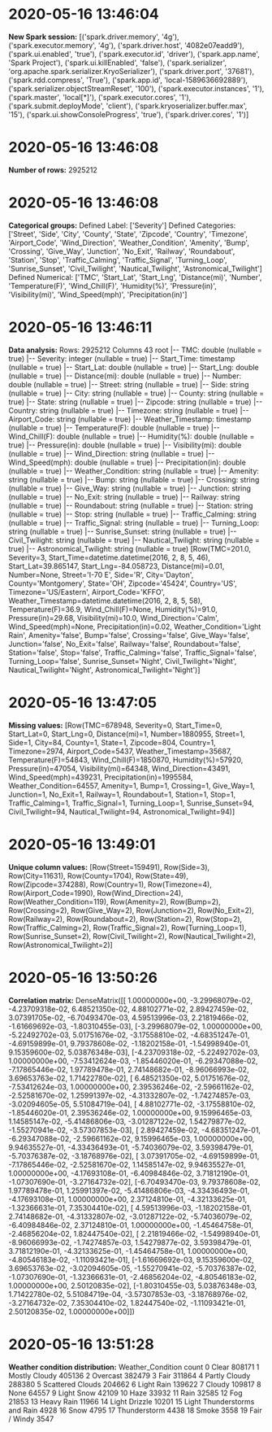 

# 2020-05-16 13:46:04 
__New Spark session:__
[('spark.driver.memory', '4g'), ('spark.executor.memory', '4g'), ('spark.driver.host', '4082e07eadd9'), ('spark.ui.enabled', 'true'), ('spark.executor.id', 'driver'), ('spark.app.name', 'Spark Project'), ('spark.ui.killEnabled', 'false'), ('spark.serializer', 'org.apache.spark.serializer.KryoSerializer'), ('spark.driver.port', '37681'), ('spark.rdd.compress', 'True'), ('spark.app.id', 'local-1589636692889'), ('spark.serializer.objectStreamReset', '100'), ('spark.executor.instances', '1'), ('spark.master', 'local[*]'), ('spark.executor.cores', '1'), ('spark.submit.deployMode', 'client'), ('spark.kryoserializer.buffer.max', '15'), ('spark.ui.showConsoleProgress', 'true'), ('spark.driver.cores', '1')]

# 2020-05-16 13:46:08 
__Number of rows:__
2925212

# 2020-05-16 13:46:08 
__Categorical groups:__
Defined Label:
['Severity']
Defined Categories:
['Street', 'Side', 'City', 'County', 'State', 'Zipcode', 'Country', 'Timezone', 'Airport_Code', 'Wind_Direction', 'Weather_Condition', 'Amenity', 'Bump', 'Crossing', 'Give_Way', 'Junction', 'No_Exit', 'Railway', 'Roundabout', 'Station', 'Stop', 'Traffic_Calming', 'Traffic_Signal', 'Turning_Loop', 'Sunrise_Sunset', 'Civil_Twilight', 'Nautical_Twilight', 'Astronomical_Twilight']
Defined Numerical:
['TMC', 'Start_Lat', 'Start_Lng', 'Distance(mi)', 'Number', 'Temperature(F)', 'Wind_Chill(F)', 'Humidity(%)', 'Pressure(in)', 'Visibility(mi)', 'Wind_Speed(mph)', 'Precipitation(in)']

# 2020-05-16 13:46:11 
__Data analysis:__
Rows: 2925212
Columns 43
root
 |-- TMC: double (nullable = true)
 |-- Severity: integer (nullable = true)
 |-- Start_Time: timestamp (nullable = true)
 |-- Start_Lat: double (nullable = true)
 |-- Start_Lng: double (nullable = true)
 |-- Distance(mi): double (nullable = true)
 |-- Number: double (nullable = true)
 |-- Street: string (nullable = true)
 |-- Side: string (nullable = true)
 |-- City: string (nullable = true)
 |-- County: string (nullable = true)
 |-- State: string (nullable = true)
 |-- Zipcode: string (nullable = true)
 |-- Country: string (nullable = true)
 |-- Timezone: string (nullable = true)
 |-- Airport_Code: string (nullable = true)
 |-- Weather_Timestamp: timestamp (nullable = true)
 |-- Temperature(F): double (nullable = true)
 |-- Wind_Chill(F): double (nullable = true)
 |-- Humidity(%): double (nullable = true)
 |-- Pressure(in): double (nullable = true)
 |-- Visibility(mi): double (nullable = true)
 |-- Wind_Direction: string (nullable = true)
 |-- Wind_Speed(mph): double (nullable = true)
 |-- Precipitation(in): double (nullable = true)
 |-- Weather_Condition: string (nullable = true)
 |-- Amenity: string (nullable = true)
 |-- Bump: string (nullable = true)
 |-- Crossing: string (nullable = true)
 |-- Give_Way: string (nullable = true)
 |-- Junction: string (nullable = true)
 |-- No_Exit: string (nullable = true)
 |-- Railway: string (nullable = true)
 |-- Roundabout: string (nullable = true)
 |-- Station: string (nullable = true)
 |-- Stop: string (nullable = true)
 |-- Traffic_Calming: string (nullable = true)
 |-- Traffic_Signal: string (nullable = true)
 |-- Turning_Loop: string (nullable = true)
 |-- Sunrise_Sunset: string (nullable = true)
 |-- Civil_Twilight: string (nullable = true)
 |-- Nautical_Twilight: string (nullable = true)
 |-- Astronomical_Twilight: string (nullable = true)
[Row(TMC=201.0, Severity=3, Start_Time=datetime.datetime(2016, 2, 8, 5, 46), Start_Lat=39.865147, Start_Lng=-84.058723, Distance(mi)=0.01, Number=None, Street='I-70 E', Side='R', City='Dayton', County='Montgomery', State='OH', Zipcode='45424', Country='US', Timezone='US/Eastern', Airport_Code='KFFO', Weather_Timestamp=datetime.datetime(2016, 2, 8, 5, 58), Temperature(F)=36.9, Wind_Chill(F)=None, Humidity(%)=91.0, Pressure(in)=29.68, Visibility(mi)=10.0, Wind_Direction='Calm', Wind_Speed(mph)=None, Precipitation(in)=0.02, Weather_Condition='Light Rain', Amenity='false', Bump='false', Crossing='false', Give_Way='false', Junction='false', No_Exit='false', Railway='false', Roundabout='false', Station='false', Stop='false', Traffic_Calming='false', Traffic_Signal='false', Turning_Loop='false', Sunrise_Sunset='Night', Civil_Twilight='Night', Nautical_Twilight='Night', Astronomical_Twilight='Night')]

# 2020-05-16 13:47:05 
__Missing values:__
[Row(TMC=678948, Severity=0, Start_Time=0, Start_Lat=0, Start_Lng=0, Distance(mi)=1, Number=1880955, Street=1, Side=1, City=84, County=1, State=1, Zipcode=804, Country=1, Timezone=2974, Airport_Code=5437, Weather_Timestamp=35687, Temperature(F)=54843, Wind_Chill(F)=1850870, Humidity(%)=57920, Pressure(in)=47054, Visibility(mi)=64348, Wind_Direction=43491, Wind_Speed(mph)=439231, Precipitation(in)=1995584, Weather_Condition=64557, Amenity=1, Bump=1, Crossing=1, Give_Way=1, Junction=1, No_Exit=1, Railway=1, Roundabout=1, Station=1, Stop=1, Traffic_Calming=1, Traffic_Signal=1, Turning_Loop=1, Sunrise_Sunset=94, Civil_Twilight=94, Nautical_Twilight=94, Astronomical_Twilight=94)]

# 2020-05-16 13:49:01 
__Unique column values:__
[Row(Street=159491), Row(Side=3), Row(City=11631), Row(County=1704), Row(State=49), Row(Zipcode=374288), Row(Country=1), Row(Timezone=4), Row(Airport_Code=1990), Row(Wind_Direction=24), Row(Weather_Condition=119), Row(Amenity=2), Row(Bump=2), Row(Crossing=2), Row(Give_Way=2), Row(Junction=2), Row(No_Exit=2), Row(Railway=2), Row(Roundabout=2), Row(Station=2), Row(Stop=2), Row(Traffic_Calming=2), Row(Traffic_Signal=2), Row(Turning_Loop=1), Row(Sunrise_Sunset=2), Row(Civil_Twilight=2), Row(Nautical_Twilight=2), Row(Astronomical_Twilight=2)]

# 2020-05-16 13:50:26 
__Correlation matrix:__
DenseMatrix([[ 1.00000000e+00, -3.29968079e-02, -4.23709318e-02,
               6.48521350e-02,  4.88102771e-02,  2.89427459e-02,
               3.07391705e-02, -6.70493470e-03,  4.59513996e-03,
               2.21819466e-02, -1.61669692e-03, -1.80310455e-03],
             [-3.29968079e-02,  1.00000000e+00, -5.22492702e-03,
               5.01751676e-02, -3.17558810e-02, -4.68351247e-01,
              -4.69159899e-01,  9.79378608e-02, -1.18202158e-01,
              -1.54998940e-01,  9.15359600e-02,  5.03876348e-03],
             [-4.23709318e-02, -5.22492702e-03,  1.00000000e+00,
              -7.53412624e-03, -1.85446020e-01, -6.29347088e-02,
              -7.17865446e-02,  1.97789478e-01,  2.74148682e-01,
              -8.96066993e-02,  3.69653763e-02,  1.71422780e-02],
             [ 6.48521350e-02,  5.01751676e-02, -7.53412624e-03,
               1.00000000e+00,  2.39536246e-02, -2.59661162e-02,
              -2.52581670e-02,  1.25991397e-02, -4.31332807e-02,
              -1.74274857e-03, -3.02094605e-05,  5.51084719e-04],
             [ 4.88102771e-02, -3.17558810e-02, -1.85446020e-01,
               2.39536246e-02,  1.00000000e+00,  9.15996465e-03,
               1.14585147e-02, -5.41486806e-03, -3.01287122e-02,
               1.54279877e-02, -1.55270941e-02, -3.57307853e-03],
             [ 2.89427459e-02, -4.68351247e-01, -6.29347088e-02,
              -2.59661162e-02,  9.15996465e-03,  1.00000000e+00,
               9.94635527e-01, -4.33436493e-01, -5.74036079e-02,
               3.59398479e-01, -5.70376387e-02, -3.18768976e-02],
             [ 3.07391705e-02, -4.69159899e-01, -7.17865446e-02,
              -2.52581670e-02,  1.14585147e-02,  9.94635527e-01,
               1.00000000e+00, -4.17693108e-01, -6.40984846e-02,
               3.71812190e-01, -1.07307690e-01, -3.27164732e-02],
             [-6.70493470e-03,  9.79378608e-02,  1.97789478e-01,
               1.25991397e-02, -5.41486806e-03, -4.33436493e-01,
              -4.17693108e-01,  1.00000000e+00,  2.37124810e-01,
              -4.32133625e-01, -1.32366631e-01,  7.35304410e-02],
             [ 4.59513996e-03, -1.18202158e-01,  2.74148682e-01,
              -4.31332807e-02, -3.01287122e-02, -5.74036079e-02,
              -6.40984846e-02,  2.37124810e-01,  1.00000000e+00,
              -1.45464758e-01, -2.46856204e-02,  1.82447540e-02],
             [ 2.21819466e-02, -1.54998940e-01, -8.96066993e-02,
              -1.74274857e-03,  1.54279877e-02,  3.59398479e-01,
               3.71812190e-01, -4.32133625e-01, -1.45464758e-01,
               1.00000000e+00, -4.80546183e-02, -1.11093421e-01],
             [-1.61669692e-03,  9.15359600e-02,  3.69653763e-02,
              -3.02094605e-05, -1.55270941e-02, -5.70376387e-02,
              -1.07307690e-01, -1.32366631e-01, -2.46856204e-02,
              -4.80546183e-02,  1.00000000e+00,  2.50120835e-02],
             [-1.80310455e-03,  5.03876348e-03,  1.71422780e-02,
               5.51084719e-04, -3.57307853e-03, -3.18768976e-02,
              -3.27164732e-02,  7.35304410e-02,  1.82447540e-02,
              -1.11093421e-01,  2.50120835e-02,  1.00000000e+00]])

# 2020-05-16 13:51:28 
__Weather condition distribution:__
               Weather_Condition   count
0                          Clear  808171
1                  Mostly Cloudy  405136
2                       Overcast  382479
3                           Fair  311864
4                  Partly Cloudy  288380
5               Scattered Clouds  204662
6                     Light Rain  139622
7                         Cloudy  109817
8                           None   64557
9                     Light Snow   42109
10                          Haze   33932
11                          Rain   32585
12                           Fog   21853
13                    Heavy Rain   11966
14                 Light Drizzle   10201
15  Light Thunderstorms and Rain    4928
16                          Snow    4795
17                  Thunderstorm    4438
18                         Smoke    3558
19                  Fair / Windy    3547